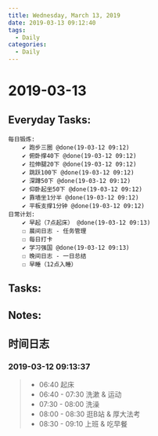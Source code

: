 ```yaml
---
title: Wednesday, March 13, 2019
date: 2019-03-13 09:12:40
tags:
  - Daily
categories:
  - Daily
---
```


#  2019-03-13

<!-- more -->

## Everyday Tasks:
    每日锻炼:
        ✔ 跑步三圈 @done(19-03-12 09:12)
        ✔ 俯卧撑40下 @done(19-03-12 09:12)
        ✔ 拉伸腿20下 @done(19-03-12 09:12)
        ✔ 跳跃100下 @done(19-03-12 09:12)
        ✔ 深蹲50下 @done(19-03-12 09:12)
        ✔ 仰卧起坐50下 @done(19-03-12 09:12)
        ✔ 靠墙坐1分半 @done(19-03-12 09:12)
        ✔ 平板支撑1分钟 @done(19-03-12 09:12)
    日常计划:
        ✔ 早起（7点起床） @done(19-03-12 09:13)
        ☐ 晨间日志 - 任务管理
        ☐ 每日打卡
        ✔ 学习强国 @done(19-03-12 09:13)
        ☐ 晚间日志 - 一日总结
        ☐ 早睡（12点入睡）

## Tasks:

## Notes:

## 时间日志
### 2019-03-12 09:13:37
> - 06:40 起床
> - 06:40 - 07:30 洗漱 & 运动
> - 07:30 - 08:00 洗澡
> - 08:00 - 08:30 逛B站 & 厚大法考
> - 08:30 - 09:10 上班 & 吃早餐
